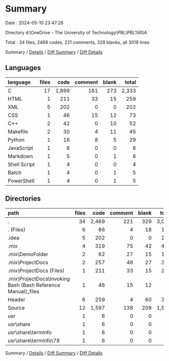 # Summary

Date : 2024-05-10 23:47:26

Directory d:\\OneDrive - The University of Technology\\PBL\\PBL1\\RSA

Total : 34 files,  2469 codes, 221 comments, 329 blanks, all 3019 lines

Summary / [Details](details.md) / [Diff Summary](diff.md) / [Diff Details](diff-details.md)

## Languages
| language | files | code | comment | blank | total |
| :--- | ---: | ---: | ---: | ---: | ---: |
| C | 17 | 1,899 | 161 | 273 | 2,333 |
| HTML | 1 | 211 | 33 | 15 | 259 |
| XML | 5 | 202 | 0 | 0 | 202 |
| CSS | 1 | 46 | 15 | 12 | 73 |
| C++ | 2 | 42 | 0 | 10 | 52 |
| Makefile | 2 | 30 | 4 | 11 | 45 |
| Python | 1 | 16 | 8 | 5 | 29 |
| JavaScript | 1 | 6 | 0 | 0 | 6 |
| Markdown | 1 | 5 | 0 | 1 | 6 |
| Shell Script | 1 | 4 | 0 | 0 | 4 |
| Batch | 1 | 4 | 0 | 1 | 5 |
| PowerShell | 1 | 4 | 0 | 1 | 5 |

## Directories
| path | files | code | comment | blank | total |
| :--- | ---: | ---: | ---: | ---: | ---: |
| . | 34 | 2,469 | 221 | 329 | 3,019 |
| . (Files) | 6 | 86 | 4 | 18 | 108 |
| .idea | 5 | 202 | 0 | 0 | 202 |
| .mix | 4 | 319 | 75 | 42 | 436 |
| .mix\\DemoFolder | 2 | 62 | 27 | 15 | 104 |
| .mix\\ProjectDocs | 2 | 257 | 48 | 27 | 332 |
| .mix\\ProjectDocs (Files) | 1 | 211 | 33 | 15 | 259 |
| .mix\\ProjectDocs\\Invoking Bash (Bash Reference Manual)_files | 1 | 46 | 15 | 12 | 73 |
| Header | 6 | 259 | 4 | 60 | 323 |
| Source | 12 | 1,597 | 138 | 209 | 1,944 |
| usr | 1 | 6 | 0 | 0 | 6 |
| usr\\share | 1 | 6 | 0 | 0 | 6 |
| usr\\share\\terminfo | 1 | 6 | 0 | 0 | 6 |
| usr\\share\\terminfo\\78 | 1 | 6 | 0 | 0 | 6 |

Summary / [Details](details.md) / [Diff Summary](diff.md) / [Diff Details](diff-details.md)